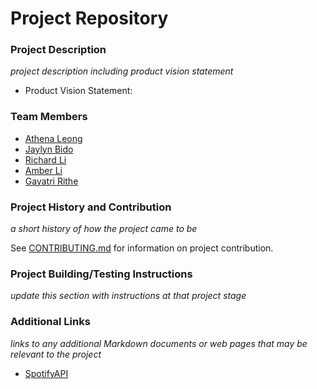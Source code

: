 # Project Repository

### Project Description
*project description including product vision statement*

- Product Vision Statement:

### Team Members
 - [Athena Leong](https://github.com/aleong2002)
 - [Jaylyn Bido](https://github.com/jaylynb26)
 - [Richard Li](https://github.com/Silver1793)
 - [Amber Li](https://github.com/al6862)
 - [Gayatri Rithe](https://github.com/gayatririthe)

### Project History and Contribution
*a short history of how the project came to be*

See [CONTRIBUTING.md](./CONTRIBUTING.md) for information on project contribution.

### Project Building/Testing Instructions
*update this section with instructions at that project stage*

### Additional Links
*links to any additional Markdown documents or web pages that may be relevant to the project*

- [SpotifyAPI](https://developer.spotify.com/documentation/web-api)
